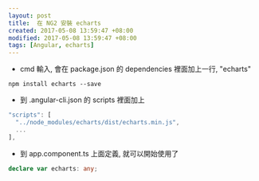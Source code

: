 ```yaml
---
layout: post
title:  在 NG2 安裝 echarts
created: 2017-05-08 13:59:47 +08:00
modified: 2017-05-08 13:59:47 +08:00
tags: [Angular, echarts]
---
```


* cmd 輸入, 會在 package.json 的 dependencies 裡面加上一行, "echarts"
```
npm install echarts --save
```
* 到 .angular-cli.json 的 scripts 裡面加上 
```js
"scripts": [
  "../node_modules/echarts/dist/echarts.min.js",
  ...
],
```
* 到 app.component.ts 上面定義, 就可以開始使用了
```ts
declare var echarts: any; 
```
